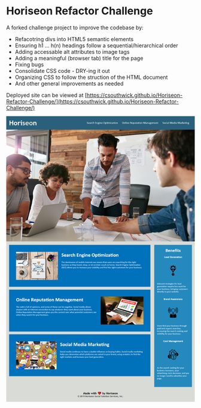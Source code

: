 # Horiseon Refactor Challenge
A forked challenge project to improve the codebase by:
- Refacotring divs into HTML5 semantic elements
- Ensuring h1 ... h(n) headings follow a sequential/hierarchical order
- Adding accessable alt attributes to image tags
- Adding a meaningful (browser tab) title for the page
- Fixing bugs
- Consolidate CSS code - DRY-ing it out
- Organizing CSS to follow the struction of the HTML document
- And other general improvements as needed

Deployed site can be viewed at [https://csouthwick.github.io/Horiseon-Refactor-Challenge/](https://csouthwick.github.io/Horiseon-Refactor-Challenge/)

![screenshot of the finished project](Screenshot_2020-08-09_Horiseon.jpg)
